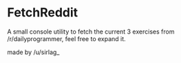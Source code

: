 FetchReddit
=====
A small console utility to fetch the current 3 exercises from /r/dailyprogrammer, feel free to expand it.

made by /u/sirlag_
